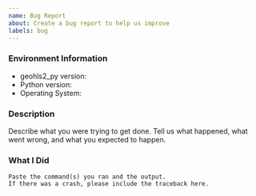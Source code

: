```yaml
---
name: Bug Report
about: Create a bug report to help us improve
labels: bug
---
```


<!-- Please search existing issues to avoid creating duplicates. -->

### Environment Information

-   geohls2_py version:
-   Python version:
-   Operating System:

### Description

Describe what you were trying to get done.
Tell us what happened, what went wrong, and what you expected to happen.

### What I Did

```
Paste the command(s) you ran and the output.
If there was a crash, please include the traceback here.
```
